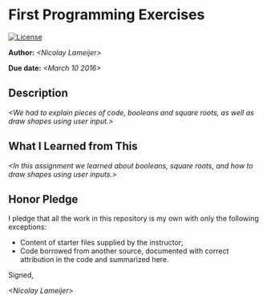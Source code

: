 # First Programming Exercises

 [![License](http://img.shields.io/badge/license-MIT-blue.svg)](http://en.wikipedia.org/wiki/MIT_License)

**Author:** _\<Nicolay Lameijer\>_

**Due date:** _\<March 10 2016\>_

## Description

_\<We had to explain pieces of code, booleans and square roots, as well as draw shapes using user input.\>_

## What I Learned from This

_\<In this assignment we learned about booleans, square roots, and how to draw shapes using user inputs.\>_

## Honor Pledge

I pledge that all the work in this repository is my own with only the following exceptions:

* Content of starter files supplied by the instructor;
* Code borrowed from another source, documented with correct attribution in the code and summarized here.

Signed,

_\<Nicolay Lameijer\>_
